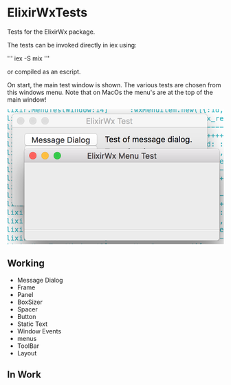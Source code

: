 # ElixirWxTests

Tests for the ElixirWx package.

The tests can be invoked directly in iex using:

'''
  iex -S mix
'''

or compiled as an escript.

On start, the main test window is shown. The various tests are chosen from this windows menu. Note that on MacOs the menu's are at the top of the main window!

![alt text](https://github.com/DwayneDibley/ElixirWxTests/blob/master/screenshots/Menu%20Test.png "Logo Title Text 1")

## Working

- Message Dialog
- Frame
- Panel
- BoxSizer
- Spacer
- Button
- Static Text
- Window Events
- menus
- ToolBar
- Layout

## In Work
